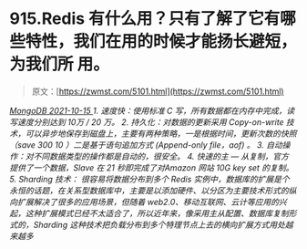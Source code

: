 <!--yml
category: 未分类
date: 0001-01-01 00:00:00
-->

# 915.Redis 有什么用？只有了解了它有哪些特性，我们在用的时候才能扬长避短，为我们所 用。

> 原文：[https://zwmst.com/5101.html](https://zwmst.com/5101.html)

   [ *MongoDB* ](https://zwmst.com/mongodb)*[ <time datetime="2021-10-16T03:27:25+08:00"> 2021-10-15 </time> ](https://zwmst.com/5101.html)  1.  速度快：使用标准 C 写，所有数据都在内存中完成，读写速度分别达到 10万 / 20 万。
2.  持久化：对数据的更新采用 Copy-on-write 技术，可以异步地保存到磁盘上，主要有两种策略，一是根据时间，更新次数的快照（save 300 10 ）二是基于语句追加方式 (Append-only file，aof) 。
3.  自动操作：对不同数据类型的操作都是自动的，很安全。
4.  快速的主 — 从复制，官方提供了一个数据，Slave 在 21 秒即完成了对Amazon 网站 10G key set 的复制。
5.  Sharding 技术： 很容易将数据分布到多个 Redis 实例中，数据库的扩展是个永恒的话题，在关系型数据库中，主要是以添加硬件、以分区为主要技术形式的纵向扩展解决了很多的应用场景，但随着 web2.0、移动互联网、云计等应用的兴起，这种扩展模式已经不太适合了，所以近年来，像采用主从配置、数据库复制形式的，Sharding 这种技术把负载分布到多个特理节点上去的横向扩展方式用处越来越多*